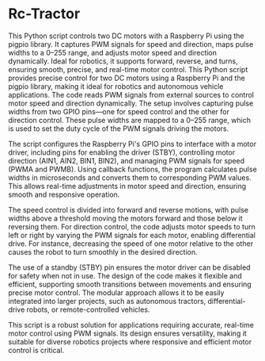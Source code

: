 # Rc-Tractor
This Python script controls two DC motors with a Raspberry Pi using the pigpio library. It captures PWM signals for speed and direction, maps pulse widths to a 0–255 range, and adjusts motor speed and direction dynamically. Ideal for robotics, it supports forward, reverse, and turns, ensuring smooth, precise, and real-time motor control.
This Python script provides precise control for two DC motors using a Raspberry Pi and the pigpio library, making it ideal for robotics and autonomous vehicle applications. The code reads PWM signals from external sources to control motor speed and direction dynamically. The setup involves capturing pulse widths from two GPIO pins—one for speed control and the other for direction control. These pulse widths are mapped to a 0–255 range, which is used to set the duty cycle of the PWM signals driving the motors. 

The script configures the Raspberry Pi's GPIO pins to interface with a motor driver, including pins for enabling the driver (STBY), controlling motor direction (AIN1, AIN2, BIN1, BIN2), and managing PWM signals for speed (PWMA and PWMB). Using callback functions, the program calculates pulse widths in microseconds and converts them to corresponding PWM values. This allows real-time adjustments in motor speed and direction, ensuring smooth and responsive operation. 

The speed control is divided into forward and reverse motions, with pulse widths above a threshold moving the motors forward and those below it reversing them. For direction control, the code adjusts motor speeds to turn left or right by varying the PWM signals for each motor, enabling differential drive. For instance, decreasing the speed of one motor relative to the other causes the robot to turn smoothly in the desired direction. 

The use of a standby (STBY) pin ensures the motor driver can be disabled for safety when not in use. The design of the code makes it flexible and efficient, supporting smooth transitions between movements and ensuring precise motor control. The modular approach allows it to be easily integrated into larger projects, such as autonomous tractors, differential-drive robots, or remote-controlled vehicles. 

This script is a robust solution for applications requiring accurate, real-time motor control using PWM signals. Its design ensures versatility, making it suitable for diverse robotics projects where responsive and efficient motor control is critical.
